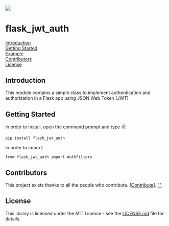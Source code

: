 <h6 align="left">
    <img src="https://cdn.sealr.app/quaking+aspen+logo+teal+full-02.png"  />
</h6>

# flask_jwt_auth
[Introduction](#Introduction)\
[Getting Started](#Started)\
[Example](#Example)\
[Contributors](#Contributors)\
[License](#License)
<h2 id="Introduction">Introduction</h2>
This module contains a simple class to implement authentication and authorization in a Flask app using JSON Web Token (JWT)
 
<h2 id="Started">Getting Started</h2>
In order to install, open the command prompt and type ✌️:

```
pip install flask_jwt_auth
```

In order to import:
```
from flask_jwt_auth import AuthFilters
```

<h2 id="">Contributors</h2>

This project exists thanks to all the people who contribute. [[Contribute](CONTRIBUTING.md)].
<a href="https://github.com/Quakingaspen-codehub/flask_jwt_auth/graphs/contributors">
""
</a>

<h2 id="License">License</h2>

This library is licensed under the MIT License - see the [LICENSE.md](LICENSE) file for details.
